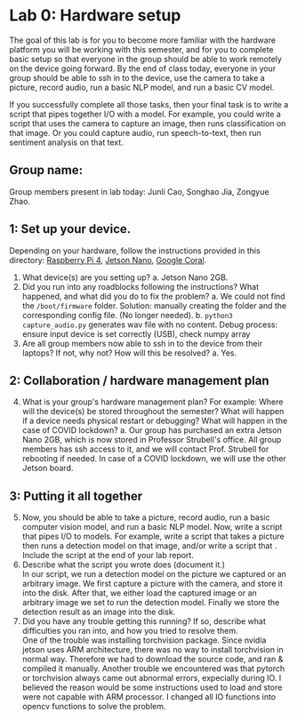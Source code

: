 Lab 0: Hardware setup
===
The goal of this lab is for you to become more familiar with the hardware platform you will be working with this semester, and for you to complete basic setup so that everyone in the group should be able to work remotely on the device going forward. By the end of class today, everyone in your group should be able to ssh in to the device, use the camera to take a picture, record audio, run a basic NLP model, and run a basic CV model. 

If you successfully complete all those tasks, then your final task is to write a script that pipes together I/O with a model. For example, you could write a script that uses the camera to capture an image, then runs classification on that image. Or you could capture audio, run speech-to-text, then run sentiment analysis on that text.

Group name:
---
Group members present in lab today: Junli Cao, Songhao Jia, Zongyue Zhao.

1: Set up your device.
----
Depending on your hardware, follow the instructions provided in this directory: [Raspberry Pi 4](https://github.com/strubell/11-767/blob/main/labs/lab0-setup/setup-rpi4.md), [Jetson Nano](https://github.com/strubell/11-767/blob/main/labs/lab0-setup/setup-jetson.md), [Google Coral](https://coral.ai/docs/dev-board/get-started/). 
1. What device(s) are you setting up? 
  a. Jetson Nano 2GB.
3. Did you run into any roadblocks following the instructions? What happened, and what did you do to fix the problem?
  a. We could not find the `/boot/firmware` folder. Solution: manually creating the folder and the corresponding config file. (No longer needed).
  b. `python3 capture_audio.py` generates wav file with no content. Debug process: ensure input device is set correctly (USB), check numpy array 
3. Are all group members now able to ssh in to the device from their laptops? If not, why not? How will this be resolved?
 a. Yes.

2: Collaboration / hardware management plan
----
4. What is your group's hardware management plan? For example: Where will the device(s) be stored throughout the semester? What will happen if a device needs physical restart or debugging? What will happen in the case of COVID lockdown?
  a. Our group has purchased an extra Jetson Nano 2GB, which is now stored in Professor Strubell's office. All group members has ssh access to it, and we will contact Prof. Strubell for rebooting if needed. In case of a COVID lockdown, we will use the other Jetson board.

3: Putting it all together
----
5. Now, you should be able to take a picture, record audio, run a basic computer vision model, and run a basic NLP model. Now, write a script that pipes I/O to models. For example, write a script that takes a picture then runs a detection model on that image, and/or write a script that . Include the script at the end of your lab report.
6. Describe what the script you wrote does (document it.) \
In our script, we run a detection model on the picture we captured or an arbitrary image. We first capture a picture with the camera, and store it into the disk. After that, we either load the captured image or an arbitrary image we set to run the detection model. Finally we store the detection result as an image into the disk.
7. Did you have any trouble getting this running? If so, describe what difficulties you ran into, and how you tried to resolve them. \
One of the trouble was installing torchvision package. Since nvidia jetson uses ARM architecture, there was no way to install torchvision in normal way. Therefore we had to download the source code, and ran & compiled it manually.
Another trouble we encountered was that pytorch or torchvision always came out abnormal errors, expecially during IO. I believed the reason would be  some instructions used to load and store were not capable with ARM processor. I changed all IO functions into opencv functions to solve the problem.
